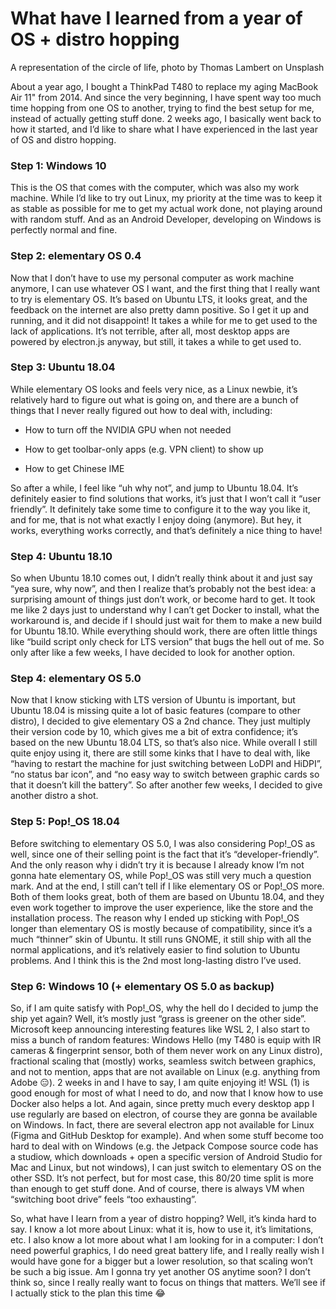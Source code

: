 
# What have I learned from a year of OS + distro hopping

A representation of the circle of life, photo by Thomas Lambert on Unsplash

About a year ago, I bought a ThinkPad T480 to replace my aging MacBook Air 11" from 2014. And since the very beginning, I have spent way too much time hopping from one OS to another, trying to find the best setup for me, instead of actually getting stuff done. 2 weeks ago, I basically went back to how it started, and I’d like to share what I have experienced in the last year of OS and distro hopping.

### Step 1: Windows 10

This is the OS that comes with the computer, which was also my work machine. While I’d like to try out Linux, my priority at the time was to keep it as stable as possible for me to get my actual work done, not playing around with random stuff. And as an Android Developer, developing on Windows is perfectly normal and fine.

### Step 2: elementary OS 0.4

Now that I don’t have to use my personal computer as work machine anymore, I can use whatever OS I want, and the first thing that I really want to try is elementary OS. It’s based on Ubuntu LTS, it looks great, and the feedback on the internet are also pretty damn positive. So I get it up and running, and it did not disappoint! It takes a while for me to get used to the lack of applications. It’s not terrible, after all, most desktop apps are powered by electron.js anyway, but still, it takes a while to get used to.

### Step 3: Ubuntu 18.04

While elementary OS looks and feels very nice, as a Linux newbie, it’s relatively hard to figure out what is going on, and there are a bunch of things that I never really figured out how to deal with, including:

* How to turn off the NVIDIA GPU when not needed

* How to get toolbar-only apps (e.g. VPN client) to show up

* How to get Chinese IME

So after a while, I feel like “uh why not”, and jump to Ubuntu 18.04. It’s definitely easier to find solutions that works, it’s just that I won’t call it “user friendly”. It definitely take some time to configure it to the way you like it, and for me, that is not what exactly I enjoy doing (anymore). But hey, it works, everything works correctly, and that’s definitely a nice thing to have!

### Step 4: Ubuntu 18.10

So when Ubuntu 18.10 comes out, I didn’t really think about it and just say “yea sure, why now”, and then I realize that’s probably not the best idea: a surprising amount of things just don’t work, or become hard to get. It took me like 2 days just to understand why I can’t get Docker to install, what the workaround is, and decide if I should just wait for them to make a new build for Ubuntu 18.10. While everything should work, there are often little things like “build script only check for LTS version” that bugs the hell out of me. So only after like a few weeks, I have decided to look for another option.

### Step 4: elementary OS 5.0

Now that I know sticking with LTS version of Ubuntu is important, but Ubuntu 18.04 is missing quite a lot of basic features (compare to other distro), I decided to give elementary OS a 2nd chance. They just multiply their version code by 10, which gives me a bit of extra confidence; it’s based on the new Ubuntu 18.04 LTS, so that’s also nice. While overall I still quite enjoy using it, there are still some kinks that I have to deal with, like “having to restart the machine for just switching between LoDPI and HiDPI”, “no status bar icon”, and “no easy way to switch between graphic cards so that it doesn’t kill the battery”. So after another few weeks, I decided to give another distro a shot.

### Step 5: Pop!_OS 18.04

Before switching to elementary OS 5.0, I was also considering Pop!_OS as well, since one of their selling point is the fact that it’s “developer-friendly”. And the only reason why i didn’t try it is because I already know I’m not gonna hate elementary OS, while Pop!_OS was still very much a question mark. And at the end, I still can’t tell if I like elementary OS or Pop!_OS more. Both of them looks great, both of them are based on Ubuntu 18.04, and they even work together to improve the user experience, like the store and the installation process. The reason why I ended up sticking with Pop!_OS longer than elementary OS is mostly because of compatibility, since it’s a much “thinner” skin of Ubuntu. It still runs GNOME, it still ship with all the normal applications, and it’s relatively easier to find solution to Ubuntu problems. And I think this is the 2nd most long-lasting distro I’ve used.

### Step 6: Windows 10 (+ elementary OS 5.0 as backup)

So, if I am quite satisfy with Pop!_OS, why the hell do I decided to jump the ship yet again? Well, it’s mostly just “grass is greener on the other side”. Microsoft keep announcing interesting features like WSL 2, I also start to miss a bunch of random features: Windows Hello (my T480 is equip with IR cameras & fingerprint sensor, both of them never work on any Linux distro), fractional scaling that (mostly) works, seamless switch between graphics, and not to mention, apps that are not available on Linux (e.g. anything from Adobe 😑). 2 weeks in and I have to say, I am quite enjoying it! WSL (1) is good enough for most of what I need to do, and now that I know how to use Docker also helps a lot. And again, since pretty much every desktop app I use regularly are based on electron, of course they are gonna be available on Windows. In fact, there are several electron app not available for Linux (Figma and GitHub Desktop for example). And when some stuff become too hard to deal with on Windows (e.g. the Jetpack Compose source code has a studiow, which downloads + open a specific version of Android Studio for Mac and Linux, but not windows), I can just switch to elementary OS on the other SSD. It’s not perfect, but for most case, this 80/20 time split is more than enough to get stuff done. And of course, there is always VM when “switching boot drive” feels “too exhausting”.

So, what have I learn from a year of distro hopping? Well, it’s kinda hard to say. I know a lot more about Linux: what it is, how to use it, it’s limitations, etc. I also know a lot more about what I am looking for in a computer: I don’t need powerful graphics, I do need great battery life, and I really really wish I would have gone for a bigger but a lower resolution, so that scaling won’t be such a big issue. Am I gonna try yet another OS anytime soon? I don’t think so, since I really really want to focus on things that matters. We’ll see if I actually stick to the plan this time 😂
